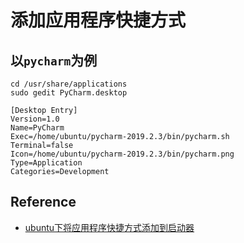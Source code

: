 # 添加应用程序快捷方式


## 以`pycharm`为例

```
cd /usr/share/applications
sudo gedit PyCharm.desktop
```

```
[Desktop Entry]
Version=1.0
Name=PyCharm
Exec=/home/ubuntu/pycharm-2019.2.3/bin/pycharm.sh
Terminal=false
Icon=/home/ubuntu/pycharm-2019.2.3/bin/pycharm.png
Type=Application
Categories=Development
```


## Reference

* [ubuntu下将应用程序快捷方式添加到启动器](https://blog.csdn.net/weixin_38437243/article/details/78259475)
